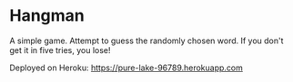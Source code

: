 # Hangman

A simple game. Attempt to guess the randomly chosen word. If you don't get it in five tries, you lose!

Deployed on Heroku: https://pure-lake-96789.herokuapp.com